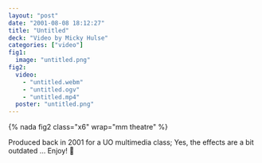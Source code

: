 ```yaml
---
layout: "post"
date: "2001-08-08 18:12:27"
title: "Untitled"
deck: "Video by Micky Hulse"
categories: ["video"]
fig1:
  image: "untitled.png"
fig2:
  video:
    - "untitled.webm"
    - "untitled.ogv"
    - "untitled.mp4"
  poster: "untitled.png"
---
```


{% nada fig2 class="x6" wrap="mm theatre" %}

Produced back in 2001 for a UO multimedia class; Yes, the effects are a bit outdated … Enjoy! :metal:
